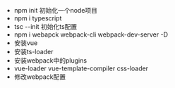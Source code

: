 * npm init 初始化一个node项目
* npm i typescript
* tsc --init 初始化ts配置
* npm i webapck webpack-cli webpack-dev-server -D
* 安装vue
* 安装ts-loader
* 安装webpack中的plugins
* vue-loader vue-template-compiler css-loader
* 修改webpack配置
